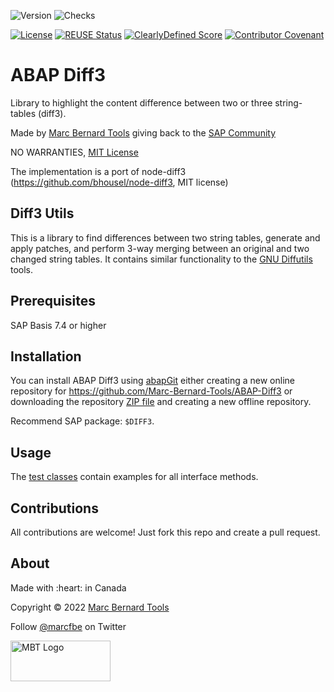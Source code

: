 ![Version](https://img.shields.io/endpoint?url=https://shield.abap.space/version-shield-json/github/Marc-Bernard-Tools/ABAP-Diff3/src/zcl_diff3.clas.abap/c_version&label=Version&color=blue)
![Checks](https://img.shields.io/github/checks-status/Marc-Bernard-Tools/ABAP-Diff3/main?label=Checks)

[![License](https://img.shields.io/github/license/Marc-Bernard-Tools/ABAP-Diff3?label=License&color=green)](LICENSE)
[![REUSE Status](https://api.reuse.software/badge/github.com/Marc-Bernard-Tools/ABAP-Diff3)](https://api.reuse.software/info/github.com/Marc-Bernard-Tools/ABAP-Diff3)
[![ClearlyDefined Score](https://img.shields.io/clearlydefined/score/git/github/marc-bernard-tools/abap-diff3/...?label=ClearlyDefined%20Score)](https://clearlydefined.io/definitions/git/github/marc-bernard-tools/abap-diff3/...)
[![Contributor Covenant](https://img.shields.io/badge/Contributor%20Covenant-2.0-4baaaa.svg?color=green)](CODE_OF_CONDUCT.md)

# ABAP Diff3

Library to highlight the content difference between two or three string-tables (diff3).

Made by [Marc Bernard Tools](https://marcbernardtools.com/) giving back to the [SAP Community](https://community.sap.com/)

NO WARRANTIES, [MIT License](LICENSE)

The implementation is a port of node-diff3 (https://github.com/bhousel/node-diff3, MIT license)

## Diff3 Utils

This is a library to find differences between two string tables, generate and apply patches, and perform 3-way merging between an original and two changed string tables. It contains similar functionality to the [GNU Diffutils](https://www.gnu.org/software/diffutils/manual/diffutils.html) tools.

## Prerequisites

SAP Basis 7.4 or higher

## Installation

You can install ABAP Diff3 using [abapGit](https://github.com/abapGit/abapGit) either creating a new online repository for https://github.com/Marc-Bernard-Tools/ABAP-Diff3 or downloading the repository [ZIP file](https://github.com/Marc-Bernard-Tools/ABAP-Diff3/archive/main.zip) and creating a new offline repository.

Recommend SAP package: `$DIFF3`.

## Usage

The [test classes](https://github.com/Marc-Bernard-Tools/ABAP-Diff3/blob/main/src/zcl_diff3.clas.testclasses.abap) contain examples for all interface methods. 

## Contributions

All contributions are welcome! Just fork this repo and create a pull request. 

## About

<p>Made with :heart: in Canada</p>
<p>Copyright © 2022 <a href="https://marcbernardtools.com/">Marc Bernard Tools</a></p>
<p>Follow <a href="https://twitter.com/marcfbe">@marcfbe</a> on Twitter</p>
<p><a href="https://marcbernardtools.com/"><img width="160" height="65" src="https://marcbernardtools.com/info/MBT_Logo_640x250_on_Gray.png" alt="MBT Logo"></a></p>

